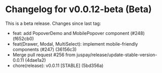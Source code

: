 # Changelog for v0.0.12-beta (Beta)

This is a beta release. Changes since last tag:

- feat: add PopoverDemo and MobilePopover component (#248) (f652cb0)
- feat(Drawer, Modal, MultiSelect): implement mobile-friendly components (#247) (36156c3)
- Merge pull request #256 from juspay/release/update-stable-version-0.0.11 (4dae1a2)
- chore(release): v0.0.11 [STABLE] (5bd356a)
